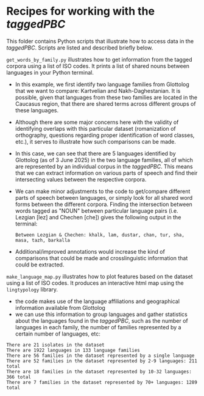 # Recipes for working with the *taggedPBC*

This folder contains Python scripts that illustrate how to access data in the *taggedPBC*. Scripts are listed and described briefly below.

`get_words_by_family.py` illustrates how to get information from the tagged corpora using a list of ISO codes. It prints a list of shared nouns between languages in your Python terminal.

- In this example, we first identify two language families from Glottolog that we want to compare: Kartvelian and Nakh-Daghestanian. It is possible, given that languages from these two families are located in the Caucasus region, that there are shared terms across different groups of these languages.
- Although there are some major concerns here with the validity of identifying overlaps with this particular dataset (romanization of orthography, questions regarding proper identification of word classes, etc.), it serves to illustrate how such comparisons can be made.
- In this case, we can see that there are 5 languages identified by Glottolog (as of 3 June 2025) in the two language families, all of which are represented by an individual corpus in the *taggedPBC*. This means that we can extract information on various parts of speech and find their intersecting values between the respective corpora.
- We can make minor adjustments to the code to get/compare different parts of speech between languages, or simply look for all shared word forms between the different corpora. Finding the intersection between words tagged as "NOUN" between particular language pairs (i.e. Lezgian [lez] and Chechen [che]) gives the following output in the terminal:

  ```Between Lezgian & Chechen: khalk, lam, dustar, chan, tur, sha, masa, tazh, barkalla```
- Additional/improved annotations would increase the kind of comparisons that could be made and crosslinguistic information that could be extracted.


`make_language_map.py` illustrates how to plot features based on the dataset using a list of ISO codes. It produces an interactive html map using the `lingtypology` library.
- the code makes use of the language affiliations and geographical information available from Glottolog
- we can use this information to group languages and gather statistics about the languages found in the *taggedPBC*, such as the number of languages in each family, the number of families represented by a certain number of languages, etc:

```
There are 21 isolates in the dataset
There are 1922 languages in 133 language families
There are 56 families in the dataset represented by a single language
There are 52 families in the dataset represented by 2-9 languages: 211 total
There are 18 families in the dataset represented by 10-32 languages: 366 total
There are 7 families in the dataset represented by 70+ languages: 1289 total
```